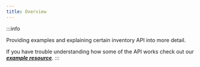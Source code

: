 ```yaml
---
title: Overview
---
```


:::info

Providing examples and explaining certain inventory API into more detail.

If you have trouble understanding how some of the API works check out our [___example resource___](https://github.com/overextended/ox_inventory_examples).
:::